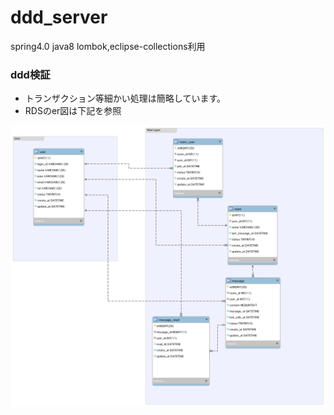 ddd_server
===============
spring4.0
java8
lombok,eclipse-collections利用

### ddd検証  

* トランザクション等細かい処理は簡略しています。
* RDSのer図は下記を参照 

![ER図](/rds-er.png "RDS ER図")
